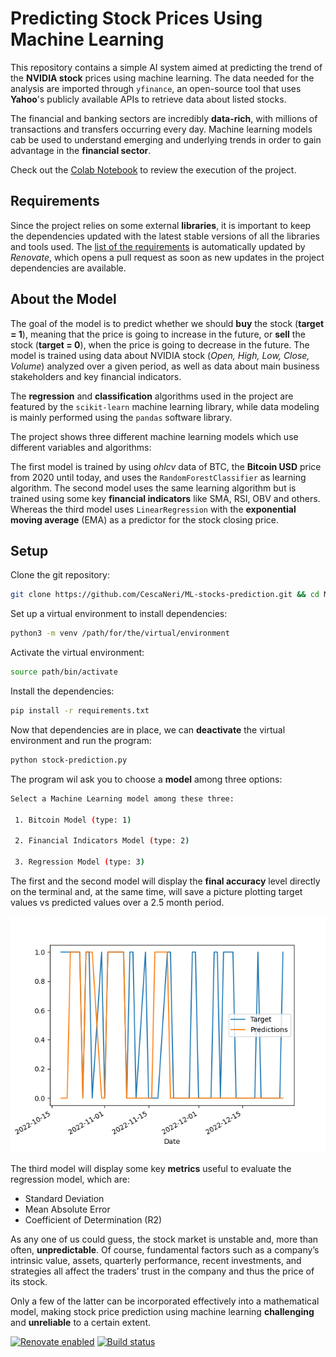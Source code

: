 # Predicting Stock Prices Using Machine Learning

This repository contains a simple AI system aimed at predicting the trend of the **NVIDIA stock** prices using machine learning.
The data needed for the analysis are imported through `yfinance`, an open-source tool that uses **Yahoo**'s publicly available APIs to retrieve data about listed stocks.

The financial and banking sectors are incredibly **data-rich**, with millions of transactions and transfers occurring every day.
Machine learning models cab be used to understand emerging and underlying trends in order to gain advantage in the **financial sector**.

Check out the [Colab Notebook](stock_prediction.ipynb) to review the execution of the project. 

## Requirements

Since the project relies on some external **libraries**, it is important to keep the dependencies updated with the latest stable versions of all the libraries and tools used.
The [list of the requirements](requirements.txt) is automatically updated by *Renovate*, which opens a pull request as soon as new updates in the project dependencies are available.

## About the Model

The goal of the model is to predict whether we should **buy** the stock (**target = 1**), meaning that the price is going to increase in the future, or **sell** the stock (**target = 0**), when the price is going to decrease in the future.
The model is trained using data about NVIDIA stock (*Open, High, Low, Close, Volume*) analyzed over a given period, as well as data about main business stakeholders and key financial indicators. 

The **regression** and **classification** algorithms used in the project are featured by the `scikit-learn` machine learning library, while data modeling is mainly performed using the `pandas` software library. 

The project shows three different machine learning models which use different variables and algorithms:

The first model is trained by using *ohlcv* data of BTC, the **Bitcoin USD** price from 2020 until today, and uses the `RandomForestClassifier` as learning algorithm.
The second model uses the same learning algorithm but is trained using some key **financial indicators** like SMA, RSI, OBV and others.
Whereas the third model uses `LinearRegression` with the **exponential moving average** (EMA) as a predictor for the stock closing price.

## Setup

Clone the git repository:

```bash
git clone https://github.com/CescaNeri/ML-stocks-prediction.git && cd ML-stocks-prediction
```

Set up a virtual environment to install dependencies:

```bash
python3 -m venv /path/for/the/virtual/environment
```

Activate the virtual environment:

```bash
source path/bin/activate
```

Install the dependencies:

```bash
pip install -r requirements.txt
```

Now that dependencies are in place, we can **deactivate** the virtual environment and run the program: 

```bash
python stock-prediction.py
```

The program wil ask you to choose a **model** among three options:

```bash
Select a Machine Learning model among these three:

 1. Bitcoin Model (type: 1)

 2. Financial Indicators Model (type: 2)

 3. Regression Model (type: 3)

```

The first and the second model will display the **final accuracy** level directly on the terminal and, at the same time, will save a picture plotting target values vs predicted values over a 2.5 month period.

![plot](img/model-two-financial.png)

The third model will display some key **metrics** useful to evaluate the regression model, which are:

- Standard Deviation
- Mean Absolute Error
- Coefficient of Determination (R2)

As any one of us could guess, the stock market is unstable and, more than often, **unpredictable**.
Of course, fundamental factors such as a company’s intrinsic value, assets, quarterly performance, recent investments, and strategies all affect the traders’ trust in the company and thus the price of its stock. 

Only a few of the latter can be incorporated effectively into a mathematical model, making stock price prediction using machine learning **challenging** and **unreliable** to a certain extent.

[![Renovate enabled](https://img.shields.io/badge/renovate-enabled-brightgreen.svg)](https://renovatebot.com/)
[![Build status](https://github.com/renovatebot/renovate/workflows/build/badge.svg)](https://github.com/renovatebot/renovate/actions)




